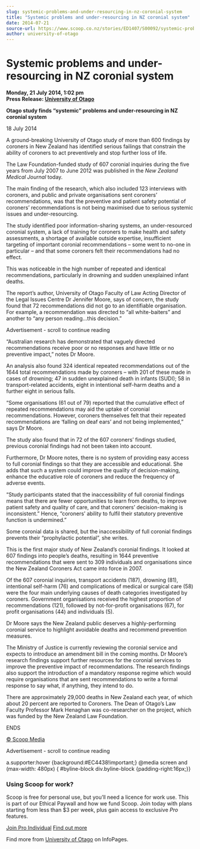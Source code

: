 ```yaml
---
slug: systemic-problems-and-under-resourcing-in-nz-coronial-system
title: "Systemic problems and under-resourcing in NZ coronial system"
date: 2014-07-21
source-url: https://www.scoop.co.nz/stories/ED1407/S00092/systemic-problems-and-under-resourcing-in-nz-coronial-system.htm
author: university-of-otago
---
```

Systemic problems and under-resourcing in NZ coronial system
============================================================

**Monday, 21 July 2014, 1:02 pm**  
**Press Release: [University of Otago](https://info.scoop.co.nz/University_of_Otago)**

**Otago study finds “systemic” problems and under-resourcing in NZ coronial system**

18 July 2014

A ground-breaking University of Otago study of more than 600 findings by coroners in New Zealand has identified serious failings that constrain the ability of coroners to act preventively and stop further loss of life.

The Law Foundation-funded study of 607 coronial inquiries during the five years from July 2007 to June 2012 was published in the _New Zealand Medical Journal_ today.

The main finding of the research, which also included 123 interviews with coroners, and public and private organisations sent coroners’ recommendations, was that the preventive and patient safety potential of coroners’ recommendations is not being maximised due to serious systemic issues and under-resourcing.

The study identified poor information-sharing systems, an under-resourced coronial system, a lack of training for coroners to make health and safety assessments, a shortage of available outside expertise, insufficient targeting of important coronial recommendations – some went to no-one in particular – and that some coroners felt their recommendations had no effect.

This was noticeable in the high number of repeated and identical recommendations, particularly in drowning and sudden unexplained infant deaths.

The report’s author, University of Otago Faculty of Law Acting Director of the Legal Issues Centre Dr Jennifer Moore, says of concern, the study found that 72 recommendations did not go to an identifiable organisation. For example, a recommendation was directed to “all white-baiters” and another to “any person reading…this decision.”

Advertisement - scroll to continue reading





“Australian research has demonstrated that vaguely directed recommendations receive poor or no responses and have little or no preventive impact,” notes Dr Moore.

An analysis also found 324 identical repeated recommendations out of the 1644 total recommendations made by coroners – with 201 of these made in cases of drowning; 47 in sudden unexplained death in infants (SUDI); 58 in transport-related accidents, eight in intentional self-harm deaths and a further eight in serious falls.

“Some organisations (61 out of 79) reported that the cumulative effect of repeated recommendations may aid the uptake of coronial recommendations. However, coroners themselves felt that their repeated recommendations are ‘falling on deaf ears’ and not being implemented,” says Dr Moore.

The study also found that in 72 of the 607 coroners’ findings studied, previous coronial findings had not been taken into account.

Furthermore, Dr Moore notes, there is no system of providing easy access to full coronial findings so that they are accessible and educational. She adds that such a system could improve the quality of decision-making, enhance the educative role of coroners and reduce the frequency of adverse events.

“Study participants stated that the inaccessibility of full coronial findings means that there are fewer opportunities to learn from deaths, to improve patient safety and quality of care, and that coroners’ decision-making is inconsistent.” Hence, “coroners’ ability to fulfil their statutory preventive function is undermined.”

Some coronial data is shared, but the inaccessibility of full coronial findings prevents their “prophylactic potential”, she writes.

This is the first major study of New Zealand’s coronial findings. It looked at 607 findings into people’s deaths, resulting in 1644 preventive recommendations that were sent to 309 individuals and organisations since the New Zealand Coroners Act came into force in 2007.

Of the 607 coronial inquiries, transport accidents (187), drowning (81), intentional self-harm (76) and complications of medical or surgical care (58) were the four main underlying causes of death categories investigated by coroners. Government organisations received the highest proportion of recommendations (121), followed by not-for-profit organisations (67), for profit organisations (44) and individuals (5).

Dr Moore says the New Zealand public deserves a highly-performing coronial service to highlight avoidable deaths and recommend prevention measures.

The Ministry of Justice is currently reviewing the coronial service and expects to introduce an amendment bill in the coming months. Dr Moore’s research findings support further resources for the coronial services to improve the preventive impact of recommendations. The research findings also support the introduction of a mandatory response regime which would require organisations that are sent recommendations to write a formal response to say what, if anything, they intend to do.

There are approximately 29,000 deaths in New Zealand each year, of which about 20 percent are reported to Coroners. The Dean of Otago’s Law Faculty Professor Mark Henaghan was co-researcher on the project, which was funded by the New Zealand Law Foundation.

ENDS

[© Scoop Media](http://www.scoop.co.nz/about/terms.html)  

Advertisement - scroll to continue reading



a.supporter:hover {background:#EC4438!important;} @media screen and (max-width: 480px) { #byline-block div.byline-block {padding-right:16px;}}

### Using Scoop for work?

Scoop is free for personal use, but you’ll need a licence for work use. This is part of our Ethical Paywall and how we fund Scoop. Join today with plans starting from less than $3 per week, plus gain access to exclusive _Pro_ features.  
  
[Join Pro Individual](https://pro.scoop.co.nz/Individual/?from=ProIn24) [Find out more](https://pro.scoop.co.nz/using-scoop-for-work/?from=ProIn24)

Find more from [University of Otago](https://info.scoop.co.nz/University_of_Otago) on InfoPages.